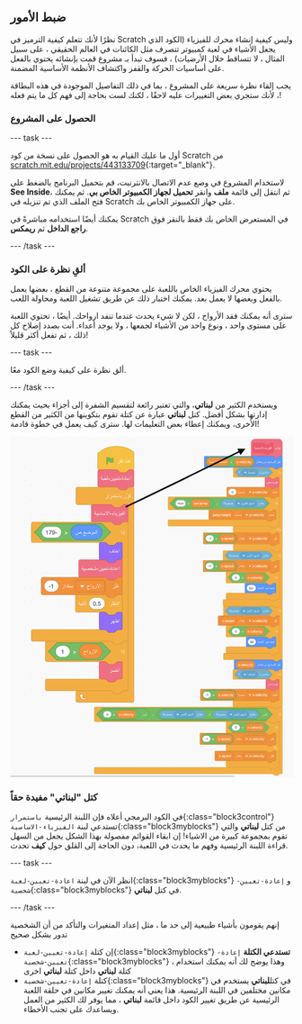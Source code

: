 ## ضبط الأمور

نظرًا لأنك تتعلم كيفية الترميز في Scratch وليس كيفية إنشاء محرك للفيزياء (الكود الذي يجعل الأشياء في لعبة كمبيوتر تتصرف مثل الكائنات في العالم الحقيقي ، على سبيل المثال ، لا تتساقط خلال الأرضيات) ، فسوف تبدأ بـ مشروع قمت بإنشائه يحتوي بالفعل على أساسيات الحركة والقفز واكتشاف الأنظمة الأساسية المضمنة.

يجب إلقاء نظرة سريعة على المشروع ، بما في ذلك التفاصيل الموجودة في هذه البطاقة ، لأنك ستجري بعض التغييرات عليه لاحقًا ، لكنك لست بحاجة إلى فهم كل ما يتم فعله!

### الحصول على المشروع

--- task ---

أول ما عليك القيام به هو الحصول على نسخة من كود Scratch من [scratch.mit.edu/projects/443133709](https://scratch.mit.edu/projects/443133709){:target="_blank"}.

لاستخدام المشروع في وضع عدم الاتصال بالانترنيت، قم بتحميل البرنامج بالضغط على **See Inside**، ثم انتقل إلى قائمة **ملف** وانقر **تحميل لجهاز الكمبيوتر الخاص بي**. ثم يمكنك فتح الملف الذي تم تنزيله في Scratch على جهاز الكمبيوتر الخاص بك.

يمكنك أيضًا استخدامه مباشرةً في Scratch في المستعرض الخاص بك فقط بالنقر فوق **راجع الداخل** ثم **ريمكس**.

--- /task ---

### ألقِ نظرة على الكود

يحتوي محرك الفيزياء الخاص باللعبة على مجموعة متنوعة من القطع ، بعضها يعمل بالفعل وبعضها لا يعمل بعد. يمكنك اختبار ذلك عن طريق تشغيل اللعبة ومحاولة اللعب.

سترى أنه يمكنك فقد الأرواح ، لكن لا شيء يحدث عندما تنفد ارواحك. أيضًا ، تحتوي اللعبة على مستوى واحد ، ونوع واحد من الأشياء لجمعها ، ولا يوجد أعداء. أنت بصدد إصلاح كل ذلك ، ثم تفعل أكثر قليلاً!

--- task ---

ألق نظرة على كيفية وضع الكود معًا.

--- /task ---

ويستخدم الكثير من **لبناتي**، والتي تعتبر رائعة لتقسيم الشفرة إلى أجزاء بحيث يمكنك إدارتها بشكل أفضل. كتل **لبناتي** عبارة عن كتلة تقوم بتكوينها من الكثير من القطع الأخرى، ويمكنك إعطاء بعض التعليمات لها. سترى كيف يعمل في خطوة قادمة!

![](images/setup2and3.png)

### كتل "لبناتي" مفيدة حقاً

في الكود البرمجي أعلاه فإن اللبنة الرئيسية `باستمرار`{:class="block3control"} تستدعي لبنة `الفيزياء-الاساسية`{:class="block3myblocks"} من كتل **لبناتي** والتي تقوم بمجموعة كبيرة من الاشياء! إن ابقاء القوائم مفصولة بهذا الشكل يجعل من السهل قراءة اللبنة الرئيسية وفهم ما يحدث في اللعبة، دون الحاجة إلى القلق حول **كيف** تحدث.

--- task ---

انظر الآن في لبنة `اعادة-تعيين-لعبة`{:class="block3myblocks"} و `إعادة-تعيين-شخصية`{:class="block3myblocks"} في كتل **لبناتي**.

--- /task ---

إنهم يقومون بأشياء طبيعية إلى حد ما ، مثل إعداد المتغيرات والتأكد من أن الشخصية تدور بشكل صحيح

- إن كتلة `إعادة-تعيين-لعبة`{:class="block3myblocks"} **تستدعي الكتلة** `إعادة-تعيين-شخصية`{:class="block3myblocks"} ، وهذا يوضح لك أنه يمكنك استخدام كتلة **لبناتي** داخل كتلة **لبناتي** اخرى
- كتلة `إعادة-تعيين-شخصية`{:class="block3myblocks"} في كتل**لبناتي** يستخدم في مكانين مختلفين في اللبنة الرئيسية. هذا يعني أنه يمكنك تغيير مكانين في حلقة اللعبة الرئيسية عن طريق تغيير الكود داخل قائمة **لبناتي** ، مما يوفر لك الكثير من العمل ويساعدك على تجنب الأخطاء.
